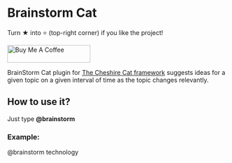 # Brainstorm Cat
Turn ★ into ⭐ (top-right corner) if you like the project!

<a href="https://www.buymeacoffee.com/pazoff" target="_blank"><img src="https://cdn.buymeacoffee.com/buttons/v2/default-blue.png" alt="Buy Me A Coffee" style="height: 40px !important;width: 190px !important;" ></a>

BrainStorm Cat plugin for [The Cheshire Cat framework](https://github.com/cheshire-cat-ai/core) suggests ideas for a given topic on a given interval of time as the topic changes relevantly.

## How to use it?
Just type <b>@brainstorm</b>
### Example:
@brainstorm technology



